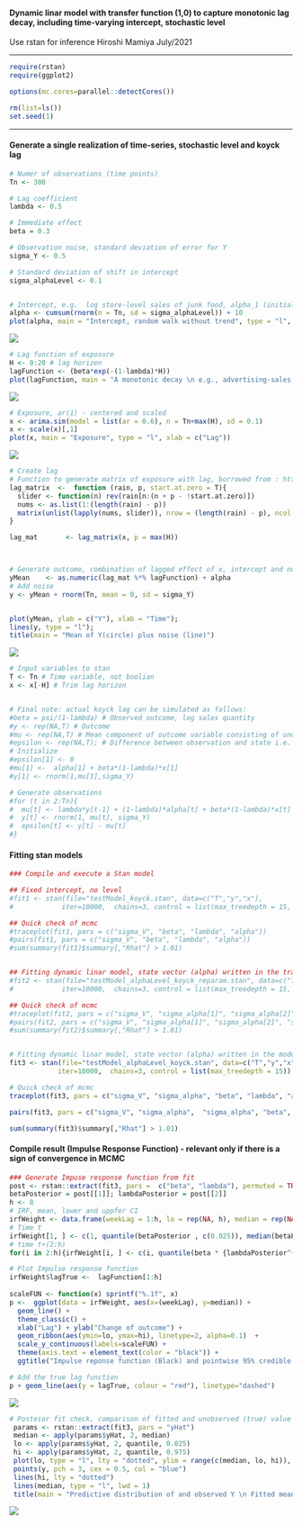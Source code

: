 
#### Dynamic linar model with transfer function (1,0) to capture monotonic lag decay, including time-varying intercept, stochastic level

Use rstan for inference Hiroshi Mamiya July/2021

------------------------------------------------------------------------

``` r
require(rstan)
require(ggplot2)

options(mc.cores=parallel::detectCores())

rm(list=ls())
set.seed(1)
```

------------------------------------------------------------------------

#### Generate a single realization of time-series, stochastic level and koyck lag

``` r
# Numer of observations (time points)
Tn <- 300

# Lag coefficient
lambda <- 0.5 

# Immediate effect 
beta = 0.3

# Observation noise, standard deviation of error for Y 
sigma_Y <- 0.5

# Standard deviation of shift in intercept 
sigma_alphaLevel <- 0.1


# Intercept, e.g.  log store-level sales of junk food, alpha_1 (initial value) is log(10)
alpha <- cumsum(rnorm(n = Tn, sd = sigma_alphaLevel)) + 10
plot(alpha, main = "Intercept, random walk without trend", type = "l", xlab = "Time")
```

![](README_files/figure-markdown_github/unnamed-chunk-2-1.png)

``` r
# Lag function of exposure  
H <- 0:20 # lag horizen 
lagFunction <- (beta*exp(-(1-lambda)*H))
plot(lagFunction, main = "A monotonic decay \n e.g., advertising-sales or heatwave-mortality association", type = "l", xlab = c("Lag"))
```

![](README_files/figure-markdown_github/unnamed-chunk-2-2.png)

``` r
# Exposure, ar(1) - centered and scaled
x <- arima.sim(model = list(ar = 0.6), n = Tn+max(H), sd = 0.1)
x <- scale(x)[,1]
plot(x, main = "Exposure", type = "l", xlab = c("Lag"))
```

![](README_files/figure-markdown_github/unnamed-chunk-2-3.png)

``` r
# Create lag 
# Function to generate matrix of exposure with lag, borrowed from : https://github.com/alastairrushworth/badlm/blob/master/R/lag_matrix.R
lag_matrix  <-  function (rain, p, start.at.zero = T){
  slider <- function(n) rev(rain[n:(n + p - !start.at.zero)])
  nums <- as.list(1:(length(rain) - p))
  matrix(unlist(lapply(nums, slider)), nrow = (length(rain) - p), ncol = p + start.at.zero, byrow = TRUE)
}

lag_mat       <- lag_matrix(x, p = max(H))



# Generate outcome, combination of lagged effect of x, intercept and noise 
yMean    <- as.numeric(lag_mat %*% lagFunction) + alpha
# Add noise
y <- yMean + rnorm(Tn, mean = 0, sd = sigma_Y)


plot(yMean, ylab = c("Y"), xlab = "Time"); 
lines(y, type = "l"); 
title(main = "Mean of Y(circle) plus noise (line)")
```

![](README_files/figure-markdown_github/unnamed-chunk-2-4.png)

``` r
# Input variables to stan
T <- Tn # Time variable, not boolian 
x <- x[-H] # Trim lag horizon


# Final note: actual koyck lag can be simulated as follows: 
#beta = psi/(1-lambda) # Observed outcome, log sales quantity
#y <- rep(NA,T) # Outcome
#mu <- rep(NA,T) # Mean component of outcome variable consisting of unobserved state vector 
#epsilon <- rep(NA,T); # Difference between observation and state i.e. [y - mu] for each time 
# Initialize 
#epsilon[1] <- 0
#mu[1] <-  alpha[1] + beta*(1-lambda)*x[1]
#y[1] <- rnorm(1,mu[1],sigma_Y)

# Generate observations
#for (t in 2:Tn){
#  mu[t] <- lambda*y[t-1] + (1-lambda)*alpha[t] + beta*(1-lambda)*x[t] - lambda*epsilon[t-1] 
#  y[t] <- rnorm(1, mu[t], sigma_Y)
#  epsilon[t] <- y[t] - mu[t]
#}
```

#### Fitting stan models

``` r
### Compile and execute a Stan model 

## Fixed intercept, no level 
#fit1 <- stan(file="testModel_koyck.stan", data=c("T","y","x"), 
#            iter=10000,  chains=3, control = list(max_treedepth = 15, adapt_delta = 0.95))

## Quick check of mcmc
#traceplot(fit1, pars = c("sigma_V", "beta", "lambda", "alpha"))
#pairs(fit1, pars = c("sigma_V", "beta", "lambda", "alpha"))
#sum(summary(fit1)$summary[,"Rhat"] > 1.01)


## Fitting dynamic linar model, state vector (alpha) written in the transformed parameter block
#fit2 <- stan(file="testModel_alphaLevel_koyck_reparam.stan", data=c("T","y","x"), 
#            iter=10000,  chains=3, control = list(max_treedepth = 15, adapt_delta = 0.95))

## Quick check of mcmc
#traceplot(fit2, pars = c("sigma_V", "sigma_alpha[1]", "sigma_alpha[2]", "scale_alpha", "beta", "lambda", "alpha[1]", "alpha[200]", "alpha[300]"))
#pairs(fit2, pars = c("sigma_V", "sigma_alpha[1]", "sigma_alpha[2]", "scale_alpha", "beta", "lambda", "alpha[1]", "alpha[200]", "alpha[300]"))
#sum(summary(fit2)$summary[,"Rhat"] > 1.01)


# Fitting dynamic linar model, state vector (alpha) written in the model block   
fit3 <- stan(file="testModel_alphaLevel_koyck.stan", data=c("T","y","x"), 
            iter=10000,  chains=3, control = list(max_treedepth = 15))

# Quick check of mcmc
traceplot(fit3, pars = c("sigma_V", "sigma_alpha", "beta", "lambda", "alpha[1]", "alpha[200]", "alpha[300]"))
```

``` r
pairs(fit3, pars = c("sigma_V", "sigma_alpha",  "sigma_alpha", "beta", "lambda", "alpha[1]", "alpha[200]", "alpha[300]"))
```

``` r
sum(summary(fit3)$summary[,"Rhat"] > 1.01)
```

#### Compile result (Impulse Response Function) - relevant only if there is a sign of convergence in MCMC

``` r
### Generate Impuse response function from fit 
post <- rstan::extract(fit3, pars =  c("beta", "lambda"), permuted = TRUE, inc_warmup = FALSE)
betaPosterior = post[[1]]; lambdaPosterior = post[[2]]
h <- 8
# IRF, mean, lower and uppfer CI 
irfWeight <- data.frame(weekLag = 1:h, lo = rep(NA, h), median = rep(NA, h),  hi = rep(NA, h))
# Time t
irfWeight[1, ] <- c(1, quantile(betaPosterior , c(0.025)), median(betaPosterior), quantile(betaPosterior , c(0.975)))
# time t+(2:h)
for(i in 2:h){irfWeight[i, ] <- c(i, quantile(beta * {lambdaPosterior^(i-1)}, c(0.025, 0.5,0.975)))} 

# Plot Impulse response function 
irfWeight$lagTrue <-  lagFunction[1:h] 
  
scaleFUN <- function(x) sprintf("%.1f", x)
p <-  ggplot(data = irfWeight, aes(x=(weekLag), y=median)) + 
  geom_line() + 
  theme_classic() +
  xlab("Lag") + ylab("Change of outcome") + 
  geom_ribbon(aes(ymin=lo, ymax=hi), linetype=2, alpha=0.1)  + 
  scale_y_continuous(labels=scaleFUN) + 
  theme(axis.text = element_text(color = "black")) + 
  ggtitle("Impulse reponse function (Black) and pointwise 95% credible range.\n Red dotted line is true lag function")

# Add the true lag function 
p + geom_line(aes(y = lagTrue, colour = "red"), linetype="dashed")
```

![](README_files/figure-markdown_github/unnamed-chunk-4-1.png)

``` r
# Posteior fit check, comparison of fitted and unobserved (true) value 
 params <- rstan::extract(fit3, pars = "yHat")
 median <- apply(params$yHat, 2, median)
 lo <- apply(params$yHat, 2, quantile, 0.025)
 hi <- apply(params$yHat, 2, quantile, 0.975)
 plot(lo, type = "l", lty = "dotted", ylim = range(c(median, lo, hi)), ylab = expression(Y[t]), xlab = "Time")
 points(y, pch = 3, cex = 0.5, col = "blue")
 lines(hi, lty = "dotted")
 lines(median, type = "l", lwd = 1)
 title(main = "Predictive distribution of and observed Y \n Fitted mean:solid line, 95% credible interval: dotted line, overved Y: cross ")
```

![](README_files/figure-markdown_github/unnamed-chunk-4-2.png)
